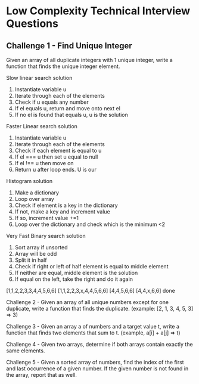 # Low Complexity Technical Interview Questions

## Challenge 1 - Find Unique Integer

Given an array of all duplicate integers with 1 unique integer, write a function that finds the unique integer element.

Slow linear search solution
1. Instantiate variable u
1. Iterate through each of the elements
1. Check if u equals any number
1. If el equals u, return and move onto next el
1. If no el is found that equals u, u is the solution

Faster Linear search solution
1. Instantiate variable u
1. Iterate through each of the elements
1. Check if each element is equal to u
1. If el === u then set u equal to null
1. If el !== u then move on
1. Return u after loop ends. U is our

Histogram solution
1. Make a dictionary
1. Loop over array
1. Check if element is a key in the dictionary
1. If not, make a key and increment value
1. If so, increment value +=1
1. Loop over the dictionary and check which is the minimum <2

Very Fast Binary search solution
1. Sort array if unsorted
1. Array will be odd
1. Split it in half
1. Check if right or left of half element is equal to middle element
1. If neither are equal, middle element is the solution
1. If equal on the left, take the right and do it again

[1,1,2,2,3,3,4,4,5,6,6]
[1,1,2,2,3,x,4,4,5,6,6]
[4,4,5,6,6]
[4,4,x,6,6] done


Challenge 2 - Given an array of all unique numbers except for one duplicate, write a function that finds the duplicate. (example: [2, 1, 3, 4, 5, 3] => 3)


Challenge 3 - Given an array a of numbers and a target value t, write a function that finds two elements that sum to t. (example, a[i] + a[j] => t)


Challenge 4 - Given two arrays, determine if both arrays contain exactly the same elements.


Challenge 5 - Given a sorted array of numbers, find the index of the first and last occurrence of a given number. If the given number is not found in the array, report that as well.
